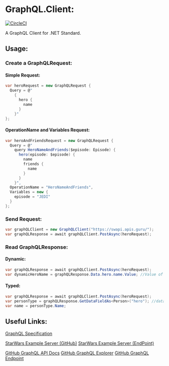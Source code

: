 # GraphQL.Client:
[![CircleCI](https://circleci.com/gh/deinok/GraphQL.Client.svg?style=svg)](https://circleci.com/gh/deinok/GraphQL.Client)

A GraphQL Client for .NET Standard.

## Usage:

### Create a GraphQLRequest:
#### Simple Request:
```csharp
var heroRequest = new GraphQLRequest {
  Query = @"
    {
      hero {
        name
      }
    }"
};
```

#### OperationName and Variables Request:
```csharp
var heroAndFriendsRequest = new GraphQLRequest {
  Query = @"
    query HeroNameAndFriends($episode: Episode) {
      hero(episode: $episode) {
        name
        friends {
          name
        }
      }
    }",
  OperationName = "HeroNameAndFriends",
  Variables = new {
    episode = "JEDI"
  }
};
```

### Send Request:
```csharp
var graphQLClient = new GraphQLClient("https://swapi.apis.guru/");
var graphQLResponse = await graphQLClient.PostAsync(heroRequest);
```

### Read GraphQLResponse:

#### Dynamic:
```csharp
var graphQLResponse = await graphQLClient.PostAsync(heroRequest);
var dynamicHeroName = graphQLResponse.Data.hero.name.Value; //Value of data->hero->name
```

#### Typed:
```csharp
var graphQLResponse = await graphQLClient.PostAsync(heroRequest);
var personType = graphQLResponse.GetDataFieldAs<Person>("hero"); //data->hero is casted as Person
var name = personType.Name;
```

## Useful Links:
[GraphQL Specification](http://facebook.github.io/graphql/October2016/)

[StarWars Example Server (GitHub)](https://github.com/graphql/swapi-graphql)
[StarWars Example Server (EndPoint)](https://swapi.apis.guru/)

[GitHub GraphQL API Docs](https://developer.github.com/v4/guides/forming-calls/)
[GitHub GraphQL Explorer](https://developer.github.com/v4/explorer/)
[GitHub GraphQL Endpoint](https://api.github.com/graphql)
